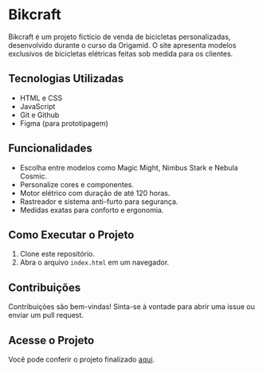 # Bikcraft

Bikcraft é um projeto fictício de venda de bicicletas personalizadas, desenvolvido durante o curso da Origamid. O site apresenta modelos exclusivos de bicicletas elétricas feitas sob medida para os clientes.

## Tecnologias Utilizadas

- HTML e CSS
- JavaScript
- Git e Github
- Figma (para prototipagem)

## Funcionalidades

- Escolha entre modelos como Magic Might, Nimbus Stark e Nebula Cosmic.
- Personalize cores e componentes.
- Motor elétrico com duração de até 120 horas.
- Rastreador e sistema anti-furto para segurança.
- Medidas exatas para conforto e ergonomia.

## Como Executar o Projeto

1. Clone este repositório.
2. Abra o arquivo `index.html` em um navegador.

## Contribuições

Contribuições são bem-vindas! Sinta-se à vontade para abrir uma issue ou enviar um pull request.

## Acesse o Projeto

Você pode conferir o projeto finalizado [aqui](https://lamonier-barbosa.github.io/Bikcraft/).
